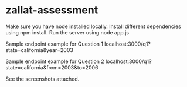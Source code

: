 # zallat-assessment

Make sure you have node installed locally.
Install different dependencies using npm install.
Run the server using node app.js

Sample endpoint example for Question 1
localhost:3000/q1?state=california&year=2003

Sample endpoint example for Question 2
localhost:3000/q1?state=california&from=2003&to=2006

See the screenshots attached.

